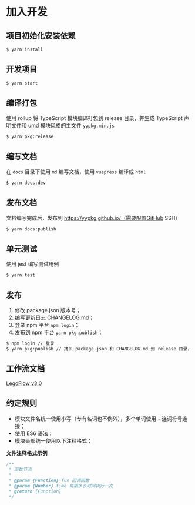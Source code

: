 # 加入开发

## 项目初始化安装依赖

```sh
$ yarn install
```

## 开发项目

```sh
$ yarn start
```

## 编译打包

使用 rollup 将 TypeScript 模块编译打包到 release 目录，并生成 TypeScript 声明文件和 umd 模块风格的主文件 `yypkg.min.js`

```sh
$ yarn pkg:release
```

## 编写文档

在 `docs` 目录下使用 `md` 编写文档，使用 `vuepress` 编译成 `html`

```sh
$ yarn docs:dev
```

## 发布文档

文档编写完成后，发布到 https://yypkg.github.io/（需要配置GitHub SSH）

```sh
$ yarn docs:publish
```

## 单元测试

使用 jest 编写测试用例

```sh
$ yarn test
```

## 发布

1. 修改 package.json 版本号；
2. 编写更新日志 CHANGELOG.md；
3. 登录 npm 平台 `npm login`；
4. 发布到 npm 平台 `yarn pkg:publish`；

```sh
$ npm login // 登录
$ yarn pkg:publish // 拷贝 package.json 和 CHANGELOG.md 到 release 目录，并发布到 npm 平台
```

## 工作流文档

[LegoFlow v3.0](https://legoflow.com/v3/)

## 约定规则

* 模块文件名统一使用小写（专有名词也不例外），多个单词使用 `-` 连词符号连接；
* 使用 ES6 语法；
* 模块头部统一使用以下注释格式；


**文件注释格式示例**

```js
/**
 * 函数节流
 *
 * @param {Function} fun 回调函数
 * @param {Number} time 每隔多长时间执行一次
 * @return {Function}
 */
````
